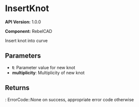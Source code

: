 # InsertKnot

**API Version:** 1.0.0

**Component:** RebelCAD

Insert knot into curve

## Parameters

- **t**: Parameter value for new knot
- **multiplicity**: Multiplicity of new knot

## Returns

: ErrorCode::None on success, appropriate error code otherwise

